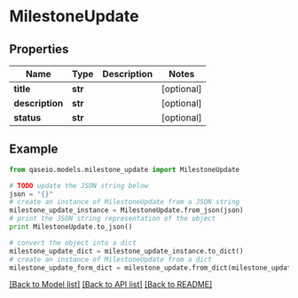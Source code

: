 # MilestoneUpdate


## Properties

Name | Type | Description | Notes
------------ | ------------- | ------------- | -------------
**title** | **str** |  | [optional] 
**description** | **str** |  | [optional] 
**status** | **str** |  | [optional] 

## Example

```python
from qaseio.models.milestone_update import MilestoneUpdate

# TODO update the JSON string below
json = "{}"
# create an instance of MilestoneUpdate from a JSON string
milestone_update_instance = MilestoneUpdate.from_json(json)
# print the JSON string representation of the object
print MilestoneUpdate.to_json()

# convert the object into a dict
milestone_update_dict = milestone_update_instance.to_dict()
# create an instance of MilestoneUpdate from a dict
milestone_update_form_dict = milestone_update.from_dict(milestone_update_dict)
```
[[Back to Model list]](../README.md#documentation-for-models) [[Back to API list]](../README.md#documentation-for-api-endpoints) [[Back to README]](../README.md)


